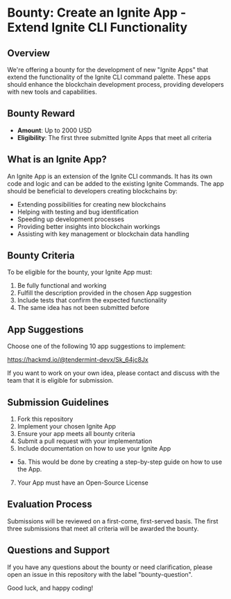 # Bounty: Create an Ignite App - Extend Ignite CLI Functionality

## Overview
We're offering a bounty for the development of new "Ignite Apps" that extend the functionality of the Ignite CLI command palette. These apps should enhance the blockchain development process, providing developers with new tools and capabilities.

## Bounty Reward
- **Amount**: Up to 2000 USD
- **Eligibility**: The first three submitted Ignite Apps that meet all criteria

## What is an Ignite App?
An Ignite App is an extension of the Ignite CLI commands. It has its own code and logic and can be added to the existing Ignite Commands. The app should be beneficial to developers creating blockchains by:

- Extending possibilities for creating new blockchains
- Helping with testing and bug identification
- Speeding up development processes
- Providing better insights into blockchain workings
- Assisting with key management or blockchain data handling

## Bounty Criteria
To be eligible for the bounty, your Ignite App must:

1. Be fully functional and working
2. Fulfill the description provided in the chosen App suggestion
3. Include tests that confirm the expected functionality
4. The same idea has not been submitted before

## App Suggestions
Choose one of the following 10 app suggestions to implement:

https://hackmd.io/@tendermint-devx/Sk_64jc8Jx

If you want to work on your own idea, please contact and discuss with the team that it is eligible for submission.

## Submission Guidelines
1. Fork this repository
2. Implement your chosen Ignite App
3. Ensure your app meets all bounty criteria
4. Submit a pull request with your implementation
5. Include documentation on how to use your Ignite App
  - 5a. This would be done by creating a step-by-step guide on how to use the App.
7. Your App must have an Open-Source License

## Evaluation Process
Submissions will be reviewed on a first-come, first-served basis. The first three submissions that meet all criteria will be awarded the bounty.

## Questions and Support
If you have any questions about the bounty or need clarification, please open an issue in this repository with the label "bounty-question".

Good luck, and happy coding!
